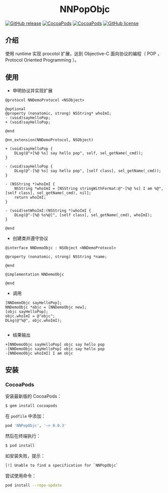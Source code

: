 <h1 align = "center">NNPopObjc</h1>

[![GitHub release](https://img.shields.io/github/release/amisare/NNPopObjc.svg)](https://github.com/amisare/NNPopObjc/releases)
[![CocoaPods](https://img.shields.io/cocoapods/v/NNPopObjc.svg)](https://cocoapods.org/pods/NNPopObjc)
[![CocoaPods](https://img.shields.io/cocoapods/p/NNPopObjc.svg)](https://cocoapods.org/pods/NNPopObjc)
[![GitHub license](https://img.shields.io/github/license/amisare/NNPopObjc.svg)](https://github.com/amisare/NNPopObjc/blob/master/LICENSE)

## 介绍

使用 runtime 实现 procotol 扩展，达到 Objective-C 面向协议的编程（ POP ，Protocol Oriented Programming ）。

## 使用

- 申明协议并实现扩展

```
@protocol NNDemoProtocol <NSObject>

@optional
@property (nonatomic, strong) NSString* whoImI;
- (void)sayHelloPop;
+ (void)sayHelloPop;

@end

@nn_extension(NNDemoProtocol, NSObject)

+ (void)sayHelloPop {
    DLog(@"+[%@ %s] say hello pop", self, sel_getName(_cmd));
}

- (void)sayHelloPop {
    DLog(@"-[%@ %s] say hello pop", [self class], sel_getName(_cmd));
}

- (NSString *)whoImI {
    NSString *whoImI = [NSString stringWithFormat:@"-[%@ %s] I am %@", [self class], sel_getName(_cmd), nil];
    return whoImI;
}

- (void)setWhoImI:(NSString *)whoImI {
    DLog(@"-[%@ %s%@]", [self class], sel_getName(_cmd), whoImI);
}

@end
```

- 创建类并遵守协议

```
@interface NNDemoObjc : NSObject <NNDemoProtocol>

@property (nonatomic, strong) NSString *name;

@end

@implementation NNDemoObjc

@end
```

- 调用

```
[NNDemoObjc sayHelloPop];
NNDemoObjc *objc = [NNDemoObjc new];
[objc sayHelloPop];
objc.whoImI = @"objc";
DLog(@"%@", objc.whoImI);
    
```

- 结果输出

```
+[NNDemoObjc sayHelloPop] objc say hello pop
-[NNDemoObjc sayHelloPop] objc say hello pop
-[NNDemoObjc whoImI] I am objc
```

## 安装

### CocoaPods

安装最新版的 CocoaPods：

```bash
$ gem install cocoapods
```

在 `podfile` 中添加：

```ruby
pod 'NNPopObjc', '~> 0.0.3'
```

然后在终端执行：

```bash
$ pod install
```

如安装失败，提示：

```bash
[!] Unable to find a specification for `NNPopObjc`
```

尝试使用命令：

```bash
pod install --repo-update
```
